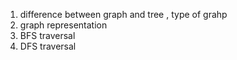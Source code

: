 <!-- learning outcome  -->
1. difference between graph and tree , type of grahp
2. graph representation
3. BFS traversal
4. DFS traversal
